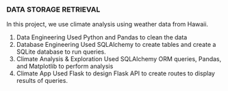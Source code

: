 ### DATA STORAGE RETRIEVAL

In this project, we use climate analysis using weather data from Hawaii.
1) Data Engineering
  Used Python and Pandas to clean the data
2) Database Engineering
  Used SQLAlchemy to create tables and create a SQLite database to run queries.
3) Climate Analysis & Exploration
  Used SQLAlchemy ORM queries, Pandas, and Matplotlib to perform analysis
4) Climate App
  Used Flask to design Flask API to create routes to display results of queries.
